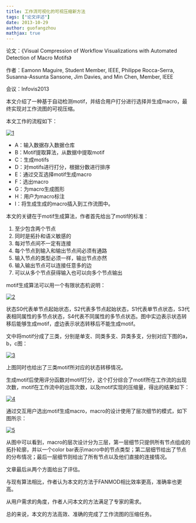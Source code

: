 ```yaml
---
title: 工作流可视化的可视压缩新方法
tags: ["论文评述"]
date: 2013-10-29
author: guofangzhou
mathjax: true
---
```


论文：《Visual Compression of Workflow Visualizations with Automated Detection of Macro Motifs》

作者：Eamonn Maguire, Student Member, IEEE, Philippe Rocca-Serra, Susanna-Assunta Sansone, Jim Davies, and Min Chen, Member, IEEE

会议：Infovis2013

本文介绍了一种基于自动检测motif，并结合用户打分进行选择并生成macro，最终实现对工作流图的可视压缩。

本文工作的流程如下：

 

[![1](http://www.cad.zju.edu.cn/home/vagblog/wp-content/uploads/2013/10/1.png)](http://www.cad.zju.edu.cn/home/vagblog/wp-content/uploads/2013/10/1.png)

* A：输入数据存入数据仓库
* B：Motif提取算法，从数据中提取motif
* C：生成motifs
* D：对motifs进行打分，根据分数进行排序
* E：通过交互选择motif生成macro
* F：选出macro
* G：为macro生成图形
* H：用户为macro标注
* I：将生成生成的macro插入到工作流图中。

 

本文的关键在于motif生成算法，作者首先给出了motif的标准：

1. 至少包含两个节点
2. 同时是拓扑和语义敏感的
3. 每对节点间不一定有连接
4. 每个节点到输入和输出节点间必须有通路
5. 输入节点的类型必须一样，输出节点亦然
6. 输入输出节点可以连接任意多的边
7. 可以从多个节点获得输入也可以向多个节点输出

motif生成算法可以用一个有限状态机说明：

[![2](http://www.cad.zju.edu.cn/home/vagblog/wp-content/uploads/2013/10/2.png)](http://www.cad.zju.edu.cn/home/vagblog/wp-content/uploads/2013/10/2.png)

状态S0代表单节点起始状态，S2代表多节点起始状态，S1代表单节点状态，S3代表相同属性的多节点状态，S4代表不同属性的多节点状态。图中实边表示状态转移后能够生成motif，虚边表示状态转移后不能生成motif。

文中将motif分成了三类，分别是单支、同类多支、异类多支，分别对应下图的a，b，c图：

[![3](http://www.cad.zju.edu.cn/home/vagblog/wp-content/uploads/2013/10/3.png)](http://www.cad.zju.edu.cn/home/vagblog/wp-content/uploads/2013/10/3.png)

上图同时也给出了三类motif所对应的状态转移情况。

生成motif后使用评分函数对motif打分，这个打分综合了motif所在工作流的出现次数，motif在工作流中的出现次数，以及motif实现的压缩量，得出的结果如下：

[![4](http://www.cad.zju.edu.cn/home/vagblog/wp-content/uploads/2013/10/4.png)](http://www.cad.zju.edu.cn/home/vagblog/wp-content/uploads/2013/10/4.png)

通过交互用户选出motif生成macro，macro的设计使用了层次细节的模式，如下图所示：

[![5](http://www.cad.zju.edu.cn/home/vagblog/wp-content/uploads/2013/10/5.png)](http://www.cad.zju.edu.cn/home/vagblog/wp-content/uploads/2013/10/5.png)

从图中可以看到，macro的层次设计分为三层，第一层细节只提供所有节点组成的拓扑轮廓，并以一个color bar表示macro中的节点类型；第二层细节给出了节点的分布情况；最后一层细节则给出了所有节点以及他们直接的连接情况。

文章最后从两个方面给出了评估。

与现有算法相比，作者认为本文的方法于FANMOD相比效率更高，准确率也更高。

从用户需求的角度，作者人问本文的方法满足了专家的需求。

总的来说，本文的方法高效、准确的完成了工作流图的压缩任务。